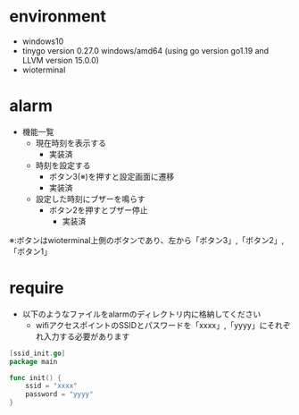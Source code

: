 # environment
* windows10
* tinygo version 0.27.0 windows/amd64 (using go version go1.19 and LLVM version 15.0.0)
* wioterminal
# alarm
* 機能一覧
  * 現在時刻を表示する
    * 実装済
  * 時刻を設定する
    * ボタン3(※)を押すと設定画面に遷移
    * 実装済
  * 設定した時刻にブザーを鳴らす
    * ボタン2を押すとブザー停止
      * 実装済

 ※:ボタンはwioterminal上側のボタンであり、左から「ボタン3」,「ボタン2」,「ボタン1」
# require
* 以下のようなファイルをalarmのディレクトリ内に格納してください
  * wifiアクセスポイントのSSIDとパスワードを「xxxx」,「yyyy」にそれぞれ入力する必要があります
```go
[ssid_init.go]
package main

func init() {
	ssid = "xxxx"
	password = "yyyy"
}
````

